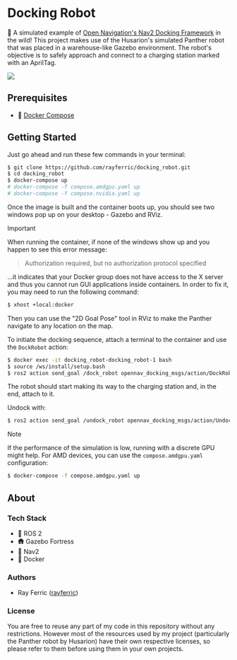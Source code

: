 # Docking Robot

🔋 A simulated example of [Open Navigation's Nav2 Docking Framework](https://github.com/open-navigation/opennav_docking) in the wild!
This project makes use of the Husarion's simulated Panther robot that was placed in a warehouse-like Gazebo environment.
The robot's objective is to safely approach and connect to a charging station marked with an AprilTag.

![](./docs/docking.gif)

## Prerequisites

- 🐋 [Docker Compose](https://docs.docker.com/compose)

## Getting Started

Just go ahead and run these few commands in your terminal:
```sh
$ git clone https://github.com/rayferric/docking_robot.git
$ cd docking_robot
$ docker-compose up
# docker-compose -f compose.amdgpu.yaml up
# docker-compose -f compose.nvidia.yaml up
```

Once the image is built and the container boots up, you should see two windows pop up on your desktop - Gazebo and RViz.

> [!IMPORTANT]
> When running the container, if none of the windows show up and you happen to see this error message:
> > Authorization required, but no authorization protocol specified
>
> ...it indicates that your Docker group does not have access to the X server
> and thus you cannot run GUI applications inside containers.
> In order to fix it, you may need to run the following command:
> ```sh
> $ xhost +local:docker
> ```

Then you can use the "2D Goal Pose" tool in RViz to make the Panther navigate to any location on the map.

To initiate the docking sequence, attach a terminal to the container and use the `DockRobot` action:
```sh
$ docker exec -it docking_robot-docking_robot-1 bash
$ source /ws/install/setup.bash
$ ros2 action send_goal /dock_robot opennav_docking_msgs/action/DockRobot "{dock_id: home_dock}"
```

The robot should start making its way to the charging station and, in the end, attach to it.

Undock with:    
```sh
$ ros2 action send_goal /undock_robot opennav_docking_msgs/action/UndockRobot "{dock_type: simple_charging_dock}"
```

> [!NOTE]
> If the performance of the simulation is low, running with a discrete GPU might help.
> For AMD devices, you can use the `compose.amdgpu.yaml` configuration:
> ```sh
> $ docker-compose -f compose.amdgpu.yaml up
> ```

## About

### Tech Stack

- 🐢 ROS 2
- 🛖 Gazebo Fortress
- 🧭 Nav2
- 🐳 Docker

### Authors

- Ray Ferric ([rayferric](https://github.com/rayferric))

### License

You are free to reuse any part of my code in this repository without any restrictions. However most of the resources used by my project (particularly the Panther robot by Husarion) have their own respective licenses, so please refer to them before using them in your own projects.
